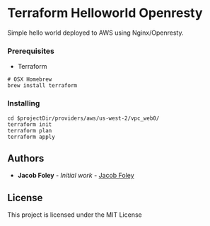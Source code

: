 # Terraform Helloworld Openresty

Simple hello world deployed to AWS using Nginx/Openresty.

### Prerequisites

- Terraform

```
# OSX Homebrew
brew install terraform
```

### Installing



```
cd $projectDir/providers/aws/us-west-2/vpc_web0/
terraform init
terraform plan
terraform apply
```



## Authors

* **Jacob Foley** - *Initial work* - [Jacob Foley](https://github.com/jacobmfoley)


## License

This project is licensed under the MIT License

